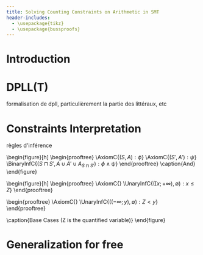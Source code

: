 ```yaml
---
title: Solving Counting Constraints on Arithmetic in SMT
header-includes:
  - \usepackage{tikz}
  - \usepackage{bussproofs}
---
```


# Introduction

# DPLL(T)

formalisation de dpll, particulièrement la partie des littéraux, etc

# Constraints Interpretation

règles d'inférence

\begin{figure}[h]
\begin{prooftree}
\AxiomC{$(S, A): \phi$}
\AxiomC{$(S', A'): \psi$}
\BinaryInfC{$(S \sqcap S', A \cup A' \cup A_{S\sqcap S'}): \phi \land \psi$}
\end{prooftree}
\caption{And}
\end{figure}


\begin{figure}[h]
\begin{prooftree}
\AxiomC{}
\UnaryInfC{$([x; +\infty), \emptyset): x \leq Z$}
\end{prooftree}

\begin{prooftree}
\AxiomC{}
\UnaryInfC{$((-\infty; y), \emptyset): Z < y$}
\end{prooftree}

\caption{Base Cases (Z is the quantified variable)}
\end{figure}

# Generalization for free
